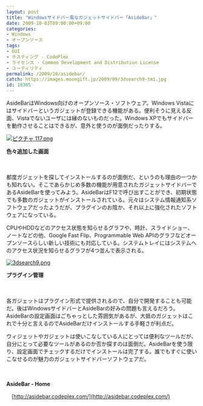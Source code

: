 ```yaml
---
layout: post
title: "Windowsサイドバー風なガジェットサイドバー「AsideBar」"
date: 2009-10-03T09:00:00+09:00
categories:
- Windows
- オープンソース
tags: 
- GUI
- ホスティング - CodePlex
- ライセンス - Common Development and Distribution License
- ユーティリティ
permalink: /2009/10/asidebar/
catch: https://images.moongift.jp/2009/09/3dsearch9-tm1.jpg
id: 18305
---
```

AsideBarはWindows向けのオープンソース・ソフトウェア。Windows Vistaにはサイドバーというガジェットが登録できる機能がある。便利そうに見える反面、Vistaでないユーザには縁のないものだった。Windows XPでもサイドバーを動作させることはできるが、意外と使うのが面倒だったりする。

  

[![ピクチャ 117.png](https://images.moongift.jp/2009/09/117-tm.jpg)](https://images.moongift.jp/2009/09/117.png)  
  
**色々追加した画面**

  

　

  

都度ガジェットを探してインストールするのが面倒だ、というのも理由の一つかも知れない。そこであらかじめ多数の機能が用意されたガジェットサイドバーであるAsideBarを使ってみよう。AsideBarはF12で呼び出すことができ、初期状態でも多数のガジェットがインストールされている。元々はシステム情報通知系ソフトウェアだったようだが、プラグインのお陰か、それ以上に強化されたソフトウェアになっている。

  
  
<!--more-->

CPUやHDDなどのアクセス状態を知らせるグラフや、時計、スライドショー、ノートなどの他、Google Fast Flip、Programmable Web APIのグラフなどオープンソースらしい新しい技術にも対応している。システムトレイにはシステムへのアクセス状況を知らせるグラフが4つ並んで表示される。

  

[![3dsearch9.png](https://images.moongift.jp/2009/09/3dsearch9-tm1.jpg)](https://images.moongift.jp/2009/09/3dsearch91.png)  
  
**プラグイン管理**

  

　

  

各ガジェットはプラグイン形式で提供されるので、自分で開発することも可能だ。後はWindowsサイドバーとAsideBarの好みの問題も言えるだろう。AsideBarの設定画面はごちゃっとした雰囲気があるが、大抵のガジェットはこれで十分と言えるのでAsideBarだけインストールする手軽さが利点だ。

  

ウィジェットやガジェットは使いこなしている人にとっては便利なツールだが、自分にとって必要なツールがあるのか否か探すのは面倒だ。AsideBarを使う限り、設定画面でチェックするだけでインストールは完了する。誰でもすぐに使いこなせるのが魅力のガジェットサイドバーソフトウェアだ。

  

　

  

**AsideBar - Home**  
  
　[http://asidebar.codeplex.com/](http://asidebar.codeplex.com/)

  

